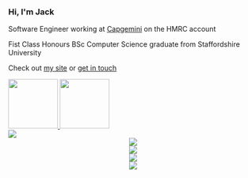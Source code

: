 ### Hi, I'm Jack

Software Engineer working at [Capgemini](https://www.capgemini.com/gb-en/) on the HMRC account

Fist Class Honours BSc Computer Science graduate from Staffordshire University

Check out [my site](https://nihilist.uk/) or [get in touch](mailto:info@nihilist.uk)

<a href="https://www.credly.com/badges/d6a7f6b1-1f9e-49cb-b2e6-40de61f324f7">
  <img src="https://images.credly.com/size/680x680/images/00634f82-b07f-4bbd-a6bb-53de397fc3a6/image.png" width=100>
</a>

<a href="https://www.istqb.org/certifications/certified-tester-foundation-level">
  <img src="https://istqb-main-web-prod.s3.amazonaws.com/media/original_images/CTFL_J1Htlr0.png" width=100>
</a>
  
<div align="center" style="display: grid;">
   <img src="https://skillicons.dev/icons?i=java,c,python,kotlin,dart,go,ruby,cpp,scala,bash,html,css,js"/>
  <div/>
  <img src="https://skillicons.dev/icons?i=azure,aws,maven,docker,firebase"/>
  <div/>
  <img src="https://skillicons.dev/icons?i=spring,androidstudio,flutter"/>
  <div/>
  <img src="https://skillicons.dev/icons?i=idea,vscode"/>
  <div/>
  <img src="https://github-readme-stats.vercel.app/api/top-langs/?username=JackW2000&theme=midnight-purple&hide_border=true&show_icons=true&layout=compact&langs_count=10&hide=javascript,html,css,cmake,php,jupyter%20notebook"/>
  <div/>
</div>
